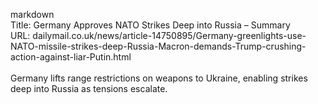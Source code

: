 markdown<br>Title: Germany Approves NATO Strikes Deep into Russia – Summary<br>URL: dailymail.co.uk/news/article-14750895/Germany-greenlights-use-NATO-missile-strikes-deep-Russia-Macron-demands-Trump-crushing-action-against-liar-Putin.html<br><br>Germany lifts range restrictions on weapons to Ukraine, enabling strikes deep into Russia as tensions escalate.